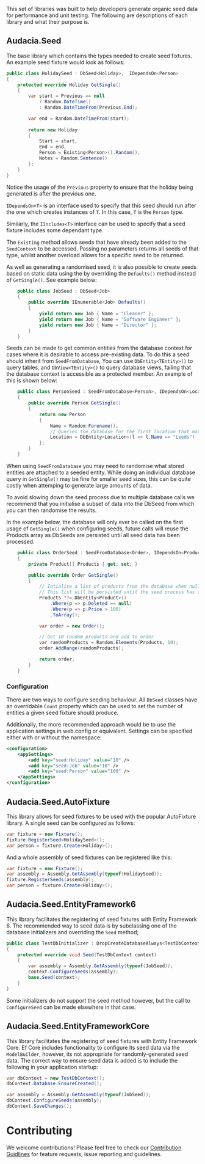 This set of libraries was built to help developers generate organic seed data for performance and unit testing. The following are descriptions of each library and what their purpose is.

## Audacia.Seed

The base library which contains the types needed to create seed fixtures.
An example seed fixture would look as follows:

```csharp
public class HolidaySeed : DbSeed<Holiday>,  IDependsOn<Person>
{
    protected override Holiday GetSingle()
    {
        var start = Previous == null
            ? Random.DateTime()
            : Random.DateTimeFrom(Previous.End);

        var end = Random.DateTimeFrom(start);
        
        return new Holiday
        {
            Start = start,
            End = end,
            Person = Existing<Person>().Random(),
            Notes = Random.Sentence()
        };
    }
}
```

Notice the usage of the `Previous` property to ensure that the holiday being generated is after the previous one.

`IDependsOn<T>` is an interface used to specify that this seed should run after the one which creates instances of `T`. In this case, `T` is the `Person` type.

Similarly, the `IIncludes<T>` interface can be used to specify that a seed fixture includes some dependant type.

The `Existing` method allows seeds that have already been added to the `SeedContext` to be accessed. Passing no parameters returns all seeds of that type, whilst another overload allows for a specific seed to be returned.

As well as generating a randomised seed, it is also possible to create seeds based on static data using the by overriding the `Defaults()` method instead of `GetSingle()`. See example below:

```csharp
	public class JobSeed : DbSeed<Job>
	{
		public override IEnumerable<Job> Defaults()
		{
			yield return new Job { Name = "Cleaner" };
			yield return new Job { Name = "Software Engineer" };
			yield return new Job { Name = "Director" };
		}
	}
```

Seeds can be made to get common entities from the database context for cases where it is desirable to access pre-existing data. To do this a seed should inherit from `SeedFromDatabase`, You can use `DbEntity<TEntity>()` to query tables, and `DbView<TEntity>()` to query database views, failing that the database context is accessible as a protected member. An example of this is shown below:

```csharp
    public class PersonSeed : SeedFromDatabase<Person>, IDependsOn<Location>
    {
        public override Person GetSingle()
        {
            return new Person
            {
                Name = Random.Forename(),
                // Queries the database for the first location that matches
                Location = DbEntity<Location>(l => l.Name == "Leeds")
            };
        }
    }
```

When using `SeedFromDatabase` you may need to randomise what stored entities are attached to a seeded entity. While doing an individual database query in `GetSingle()` may be fine for smaller seed sizes, this can be quite costly when attemping to generate large amounts of data.

To avoid slowing down the seed process due to multiple database calls we recommend that you initialise a subset of data into the DbSeed from which you can then randomise the results.

In the example below, the database will only ever be called on the first usage of `GetSingle()` when configuring seeds, future calls will reuse the Products array as DbSeeds are persisted until all seed data has been processed.

```csharp
    public class OrderSeed : SeedFromDatabase<Order>, IDependsOn<Product>
    {
        private Product[] Products { get; set; }

        public override Order GetSingle()
        {
            // Intialise a list of products from the database when null
            // This list will be persisted until the seed process has completed
            Products ??= DbEntity<Product>()
                .Where(p => p.Deleted == null)
                .Where(p => p.Price > 100)
                .ToArray();

            var order = new Order();

            // Get 10 random products and add to order
            var randomProducts = Random.Elements(Products, 10);
            order.AddRange(randomProducts);

            return order;
        }
    }
```

### Configuration

There are two ways to configure seeding behaviour. All `DbSeed` classes have an overridable `Count` property which can be used to set the number of entities a given seed fixture should produce.

Additionally, the more recommended approach would be to use the application settings in web.config or equivalent. Settings can be specified either with or without the namespace:

```xml
<configuration>
    <appSettings>
        <add key="seed:Holiday" value="10" />
        <add key="seed:Job" value="10" />
        <add key="seed:Person" value="100" />
    </appSettings>
</configuration>
```

## Audacia.Seed.AutoFixture

This library allows for seed fixtures to be used with the popular AutoFixture library.
A single seed can be configured as follows:

```csharp
var fixture = new Fixture();
fixture.RegisterSeed<HolidaySeed>();
var person = fixture.Create<Holiday>();
```

And a whole assembly of seed fixtures can be registered like this:

```csharp
var fixture = new Fixture();
var assembly = Assembly.GetAssembly(typeof(HolidaySeed));
fixture.RegisterSeeds(assembly);
var person = fixture.Create<Holiday>();
```

## Audacia.Seed.EntityFramework6

This library facilitates the registering of seed fixtures with Entity Framework 6. The recommended way to seed data is by subclassing one of the database initializers and overriding the `Seed` method;

```csharp
public class TestDbInitializer : DropCreateDatabaseAlways<TestDbContext>
{
    protected override void Seed(TestDbContext context)
    {
        var assembly = Assembly.GetAssembly(typeof(JobSeed));
        context.ConfigureSeeds(assembly);
        base.Seed(context);
    }
}
```

Some initializers do not support the seed method however, but the call to `ConfigureSeed` can be made elsewhere in that case.

## Audacia.Seed.EntityFrameworkCore

This library facilitates the registering of seed fixtures with Entity Framework Core. Ef Core includes functionality to configure its seed data via the `ModelBuilder`, however, its not appropriate for randomly-generated seed data. The correct way to ensure seed data is added is to include the following in your application startup:

```csharp
var dbContext = new TestDbContext();
dbContext.Database.EnsureCreated();

var assembly = Assembly.GetAssembly(typeof(JobSeed));
dbContext.ConfigureSeeds(assembly);
dbContext.SaveChanges();
```

# Contributing
We welcome contributions! Please feel free to check our [Contribution Guidlines](https://github.com/audaciaconsulting/.github/blob/main/CONTRIBUTING.md) for feature requests, issue reporting and guidelines.